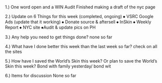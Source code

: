1.)  One word open and a WIN
Audit
Finished making a draft of the nyc page

2.) Update on 6 Things for this week (completed, ongoing) 
⦁ VSRC Google Ads (update that it working)
⦁ Donate source & aftersell
⦁ InSkin
⦁ Weekly Report
⦁ NYC site
⦁Audit & update pics on PH


3.) Any help you need to get things done?
none so far

4.) What have I done better this week than the last week so far? 
check on all the sites

5.) How have I saved the World’s Skin this week? Or plan to save the World’s Skin this week?
Bond with family yesterday/ bond wit

6.) Items for discussion
None so far